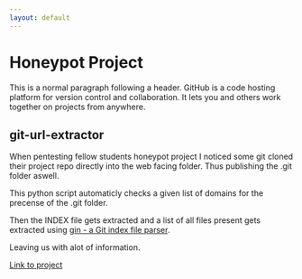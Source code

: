 ```yaml
---
layout: default
---
```


# Honeypot Project

This is a normal paragraph following a header. GitHub is a code hosting platform for version control and collaboration. It lets you and others work together on projects from anywhere.

## git-url-extractor
When pentesting fellow students honeypot project I noticed some git cloned their project repo directly into the web facing folder. Thus publishing the .git folder aswell.  

This python script automaticly checks a given list of domains for the precense of the .git folder.

Then the INDEX file gets extracted and a list of all files present gets extracted using [gin - a Git index file parser](https://github.com/sbp/gin).

Leaving us with alot of information.

[Link to project](https://github.com/maximevhw/git-url-extractor)
